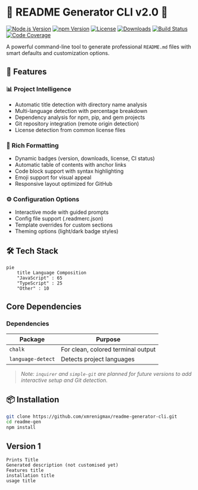# 📜 README Generator CLI v2.0 🚀

[![Node.js Version](https://img.shields.io/badge/node-%3E%3D16.0.0-brightgreen)](https://nodejs.org/)
[![npm Version](https://img.shields.io/npm/v/readme-generator-cli)](https://www.npmjs.com/package/readme-generator-cli)
[![License](https://img.shields.io/badge/license-MIT-blue)](https://github.com/xmrenigmax/ReadMeGenerator/blob/main/LICENSE)
[![Downloads](https://img.shields.io/npm/dt/readme-generator-cli)](https://npm-stat.com/charts.html?package=readme-generator-cli)
[![Build Status](https://img.shields.io/github/actions/workflow/status/xmrenigmax/ReadMeGenerator/ci.yml?branch=main)](https://github.com/xmrenigmax/ReadMeGenerator/actions)
[![Code Coverage](https://img.shields.io/codecov/c/github/xmrenigmax/ReadMeGenerator)](https://app.codecov.io/gh/xmrenigmax/ReadMeGenerator)

A powerful command-line tool to generate professional `README.md` files with smart defaults and customization options.

## 🌟 Features

### 📊 Project Intelligence
- Automatic title detection with directory name analysis
- Multi-language detection with percentage breakdown
- Dependency analysis for npm, pip, and gem projects
- Git repository integration (remote origin detection)
- License detection from common license files

### 🎨 Rich Formatting
- Dynamic badges (version, downloads, license, CI status)
- Automatic table of contents with anchor links
- Code block support with syntax highlighting
- Emoji support for visual appeal
- Responsive layout optimized for GitHub

### ⚙️ Configuration Options
- Interactive mode with guided prompts
- Config file support (.readmerc.json)
- Template overrides for custom sections
- Theming options (light/dark badge styles)

## 🛠️ Tech Stack

```mermaid
pie
    title Language Composition
    "JavaScript" : 65
    "TypeScript" : 25
    "Other" : 10
```

## Core Dependencies

### Dependencies

| Package       | Purpose                            |
|---------------|------------------------------------|
| `chalk`       | For clean, colored terminal output |
| `language-detect` | Detects project languages        |

> _Note: `inquirer` and `simple-git` are planned for future versions to add interactive setup and Git detection._

## 📦 Installation
```bash
git clone https://github.com/xmrenigmax/readme-generator-cli.git
cd readme-gen
npm install
```

## Version 1
```
Prints Title
Generated description (not customised yet)
Features title
installation title
usage title
```